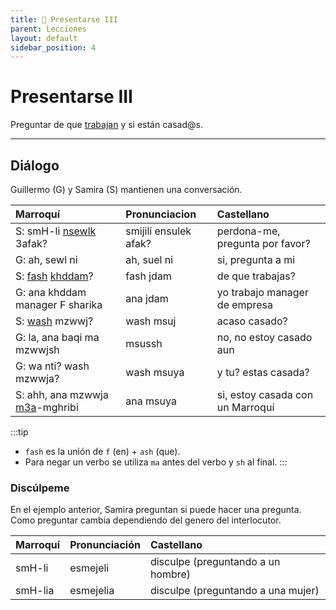 ```yaml
---
title: 📖 Presentarse III
parent: Lecciones
layout: default
sidebar_position: 4
---
```


# Presentarse III

Preguntar de que [trabajan](../verbos/trabajar) y si están casad@s.

---

## Diálogo
Guillermo (G) y Samira (S) mantienen una conversación.

| Marroquí                                                       | Pronunciacion         | Castellano                          |
|:---------------------------------------------------------------|:----------------------|:------------------------------------|
| S: smH-li [nsewlk](../verbos/preguntar) 3afak?                 | smijilí ensulek afak? | perdona-me, pregunta por favor?  |
| G: ah, sewl ni                                                 | ah, suel ni           | si, pregunta a mi                |
| S: [fash](../preguntas/de-que) [khddam](../verbos/trabajar)?   | fash jdam             | de que trabajas?                 |
| G: ana khddam manager F sharika                                | ana jdam              | yo trabajo manager de empresa    |
| S: [wash](../preguntas/acaso) mzwwj?                           | wash msuj             | acaso casado?                    |
| G: la, ana baqi ma mzwwjsh                                     | msussh                | no, no estoy casado aun          |
| G: wa nti? wash mzwwja?                                        | wash msuya            | y tu? estas casada?              |
| S: ahh, ana mzwwja [m3a](../vocabulario/preposiciones)-mghribi | ana msuya             | si, estoy casada con un Marroquí |

:::tip
- `fash` es la unión de `f` (en) + `ash` (que).
- Para negar un verbo se utiliza `ma` antes del verbo y `sh` al final.
:::

### Discúlpeme  
En el ejemplo anterior, Samira preguntan si puede hacer una pregunta. Como preguntar cambia dependiendo del genero del interlocutor.

| Marroquí | Pronunciación | Castellano                         |
|:---------|:--------------|:-----------------------------------|
| smH-li   | esmejeli      | disculpe (preguntando a un hombre) |
| smH-lia  | esmejelia     | disculpe (preguntando a una mujer) |